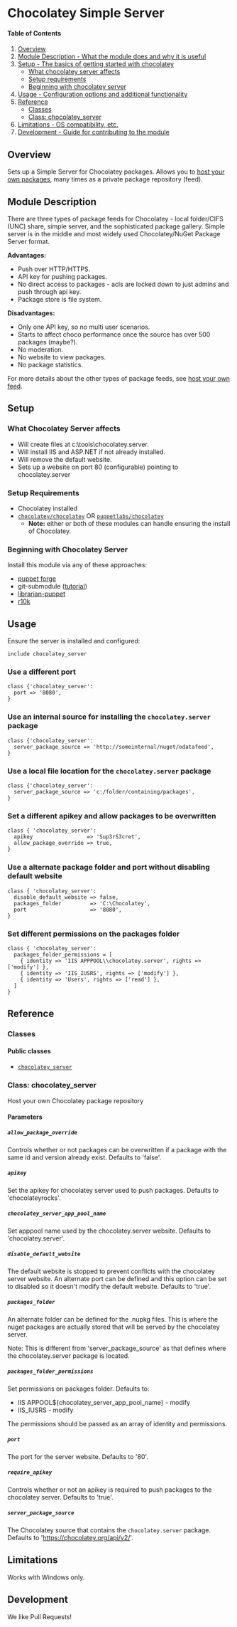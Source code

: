 # Chocolatey Simple Server

#### Table of Contents

1. [Overview](#overview)
2. [Module Description - What the module does and why it is useful](#module-description)
3. [Setup - The basics of getting started with chocolatey](#setup)
    * [What chocolatey server affects](#what-chocolatey-server-affects)
    * [Setup requirements](#setup-requirements)
    * [Beginning with chocolatey server](#beginning-with-chocolatey-server)
4. [Usage - Configuration options and additional functionality](#usage)
5. [Reference](#reference)
    * [Classes](#classes)
    * [Class: chocolatey_server](#class-chocolatey_server)
6. [Limitations - OS compatibility, etc.](#limitations)
7. [Development - Guide for contributing to the module](#development)

## Overview

Sets up a Simple Server for Chocolatey packages. Allows you to [host your own packages](https://github.com/chocolatey/choco/wiki/How-To-Host-Feed), many times as a private package repository (feed).

## Module Description

There are three types of package feeds for Chocolatey - local folder/CIFS (UNC) share, simple server, and the sophisticated package gallery. Simple server is in the middle and most widely used Chocolatey/NuGet Package Server format.

**Advantages:**
* Push over HTTP/HTTPS.
* API key for pushing packages.
* No direct access to packages - acls are locked down to just admins and push through api key.
* Package store is file system.

**Disadvantages:**
* Only one API key, so no multi user scenarios.
* Starts to affect choco performance once the source has over 500 packages (maybe?).
* No moderation.
* No website to view packages.
* No package statistics.

For more details about the other types of package feeds, see [host your own feed](https://github.com/chocolatey/choco/wiki/How-To-Host-Feed).

## Setup

### What Chocolatey Server affects

* Will create files at c:\tools\chocolatey.server.
* Will install IIS and ASP.NET if not already installed.
* Will remove the default website.
* Sets up a website on port 80 (configurable) pointing to chocolatey.server

### Setup Requirements

* Chocolatey installed
* [`chocolatey/chocolatey`](https://forge.puppet.com/chocolatey/chocolatey) OR [`puppetlabs/chocolatey`](https://forge.puppet.com/puppetlabs/chocolatey)
  * **Note:** either or both of these modules can handle ensuring the install of Chocolatey.

### Beginning with Chocolatey Server

Install this module via any of these approaches:

* [puppet forge](http://forge.puppetlabs.com/chocolatey/chocolatey_server)
* git-submodule ([tutorial](http://goo.gl/e9aXh))
* [librarian-puppet](https://github.com/rodjek/librarian-puppet)
* [r10k](https://github.com/puppetlabs/r10k)

## Usage

Ensure the server is installed and configured:

~~~puppet
include chocolatey_server
~~~

### Use a different port

~~~puppet
class {'chocolatey_server':
  port => '8080',
}
~~~

### Use an internal source for installing the `chocolatey.server` package

~~~puppet
class {'chocolatey_server':
  server_package_source => 'http://someinternal/nuget/odatafeed',
}
~~~

### Use a local file location for the `chocolatey.server` package

~~~puppet
class {'chocolatey_server':
  server_package_source => 'c:/folder/containing/packages',
}
~~~

### Set a different apikey and allow packages to be overwritten

~~~puppet
class { 'chocolatey_server':
  apikey                 => 'Sup3rS3cret',
  allow_package_override => true,
}
~~~

### Use a alternate package folder and port without disabling default website

~~~puppet
class { 'chocolatey_server':
  disable_default_website => false,
  packages_folder         => 'C:\Chocolatey',
  port                    => '8080',
}
~~~

### Set different permissions on the packages folder

~~~puppet
class { 'chocolatey_server':
  packages_folder_permissions = [
    { identity => 'IIS APPPOOL\\chocolatey.server', rights => ['modify'] },
    { identity => 'IIS_IUSRS', rights => ['modify'] },
    { identity => 'Users', rights => ['read'] },
  ]
}
~~~

## Reference

### Classes
#### Public classes
* [`chocolatey_server`](#class-chocolatey_server)

### Class: chocolatey_server

Host your own Chocolatey package repository

#### Parameters

##### `allow_package_override`
Controls whether or not packages can be overwritten if a package with the same
id and version already exist. Defaults to 'false'.

##### `apikey`
Set the apikey for chocolatey server used to push packages. Defaults to
'chocolateyrocks'.

##### `chocolatey_server_app_pool_name`
Set apppool name used by the chocolatey.server website. Defaults to
'chocolatey.server'.

##### `disable_default_website`
The default website is stopped to prevent conflicts with the
chocolatey server website. An alternate port can be defined and
this option can be set to disabled so it doesn't modify the default
website. Defaults to 'true'.

##### `packages_folder`
An alternate folder can be defined for the .nupkg files. This is where the
nuget packages are actually stored that will be served by the chocolatey server.

Note: This is different from 'server_package_source' as that defines where
the chocolatey.server package is located.

##### `packages_folder_permissions`
Set permissions on packages folder. Defaults to:
  * IIS APPOOL\${chocolatey_server_app_pool_name} - modify
  * IIS_IUSRS - modify

The permissions should be passed as an array of identity and permissions.

##### `port`
The port for the server website. Defaults to '80'.

##### `require_apikey`
Controls whether or not an apikey is required to push packages to the chocolatey
server. Defaults to 'true'.

##### `server_package_source`
The Chocolatey source that contains the `chocolatey.server` package.
Defaults to 'https://chocolatey.org/api/v2/'.

## Limitations

Works with Windows only.

## Development

We like Pull Requests!
